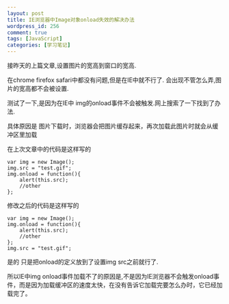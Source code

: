 ```yaml
--- 
layout: post
title: IE浏览器中Image对象onload失效的解决办法
wordpress_id: 256
comment: true
tags: [JavaScript]
categories: [学习笔记]
---
```


接昨天的上篇文章,设置图片的宽高到窗口的宽高.

在chrome firefox safari中都没有问题,但是在IE中就不行了.
会出现不管怎么弄,图片的宽高都不会被设置.

测试了一下,是因为在IE中 img的onload事件不会被触发.网上搜索了一下找到了办法.

具体原因是 图片下载时，浏览器会把图片缓存起来，再次加载此图片时就会从缓冲区里加载

在上次文章中的代码是这样写的

    var img = new Image();
    img.src = "test.gif";
    img.onload = function(){
        alert(this.src);
        //other
    };
    
修改之后的代码是这样写的

    var img = new Image();
    img.onload = function(){
        alert(this.src);
        //other
    };
    img.src = "test.gif";
    
是的 只是把onload的定义放到了设置img src之前就行了.

所以IE中img onload事件加载不了的原因是,不是因为IE浏览器不会触发onload事件，而是因为加载缓冲区的速度太快，在没有告诉它加载完要怎么办时，它已经加载完了。
